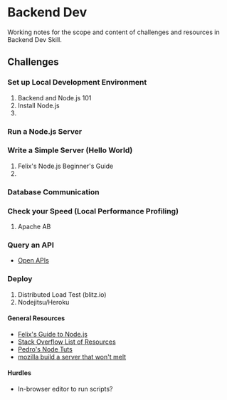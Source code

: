 # Backend Dev
Working notes for the scope and content of challenges and resources in Backend Dev Skill.

## Challenges

### Set up Local Development Environment 
1. Backend and Node.js 101
2. Install Node.js
3. 

### Run a Node.js Server


### Write a Simple Server (Hello World)
1. Felix's Node.js Beginner's Guide
2. 

### Database Communication

### Check your Speed (Local Performance Profiling)
1. Apache AB

### Query an API
* [Open APIs](http://www.programmableweb.com/apis/directory)

### Deploy 
1. Distributed Load Test (blitz.io)
2. Nodejitsu/Heroku


#### General Resources

* [Felix's Guide to Node.js](http://nodeguide.com/beginner.html)
* [Stack Overflow List of Resources](http://stackoverflow.com/questions/2353818/how-do-i-get-started-with-node-js)
* [Pedro's Node Tuts](http://nodetuts.com/)
* [mozilla build a server that won't melt](https://hacks.mozilla.org/2013/01/building-a-node-js-server-that-wont-melt-a-node-js-holiday-season-part-5/)

#### Hurdles

* In-browser editor to run scripts?



